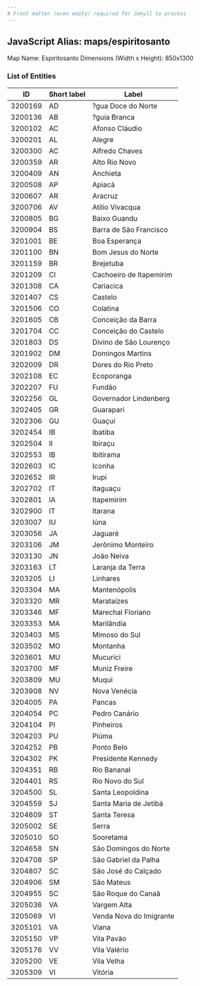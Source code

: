 ```yaml
---
# Front matter (even empty) required for Jekyll to process
---
```


## JavaScript Alias: maps/espiritosanto

Map Name: Espiritosanto
Dimensions (Width x Height): 850x1300





### List of Entities

ID | Short label | Label
---|---|---|
3200169|AD|?gua Doce do Norte
3200136|AB|?guia Branca
3200102|AC|Afonso Cláudio
3200201|AL|Alegre
3200300|AC|Alfredo Chaves
3200359|AR|Alto Rio Novo
3200409|AN|Anchieta
3200508|AP|Apiacá
3200607|AR|Aracruz
3200706|AV|Atilio Vivacqua
3200805|BG|Baixo Guandu
3200904|BS|Barra de São Francisco
3201001|BE|Boa Esperança
3201100|BN|Bom Jesus do Norte
3201159|BR|Brejetuba
3201209|CI|Cachoeiro de Itapemirim
3201308|CA|Cariacica
3201407|CS|Castelo
3201506|CO|Colatina
3201605|CB|Conceição da Barra
3201704|CC|Conceição do Castelo
3201803|DS|Divino de São Lourenço
3201902|DM|Domingos Martins
3202009|DR|Dores do Rio Preto
3202108|EC|Ecoporanga
3202207|FU|Fundão
3202256|GL|Governador Lindenberg
3202405|GR|Guarapari
3202306|GU|Guaçuí
3202454|IB|Ibatiba
3202504|II|Ibiraçu
3202553|IB|Ibitirama
3202603|IC|Iconha
3202652|IR|Irupi
3202702|IT|Itaguaçu
3202801|IA|Itapemirim
3202900|IT|Itarana
3203007|IU|Iúna
3203056|JA|Jaguaré
3203106|JM|Jerônimo Monteiro
3203130|JN|João Neiva
3203163|LT|Laranja da Terra
3203205|LI|Linhares
3203304|MA|Mantenópolis
3203320|MR|Marataízes
3203346|MF|Marechal Floriano
3203353|MA|Marilândia
3203403|MS|Mimoso do Sul
3203502|MO|Montanha
3203601|MU|Mucurici
3203700|MF|Muniz Freire
3203809|MU|Muqui
3203908|NV|Nova Venécia
3204005|PA|Pancas
3204054|PC|Pedro Canário
3204104|PI|Pinheiros
3204203|PU|Piúma
3204252|PB|Ponto Belo
3204302|PK|Presidente Kennedy
3204351|RB|Rio Bananal
3204401|RS|Rio Novo do Sul
3204500|SL|Santa Leopoldina
3204559|SJ|Santa Maria de Jetibá
3204609|ST|Santa Teresa
3205002|SE|Serra
3205010|SO|Sooretama
3204658|SN|São Domingos do Norte
3204708|SP|São Gabriel da Palha
3204807|SC|São José do Calçado
3204906|SM|São Mateus
3204955|SC|São Roque do Canaã
3205036|VA|Vargem Alta
3205069|VI|Venda Nova do Imigrante
3205101|VA|Viana
3205150|VP|Vila Pavão
3205176|VV|Vila Valério
3205200|VE|Vila Velha
3205309|VI|Vitória

